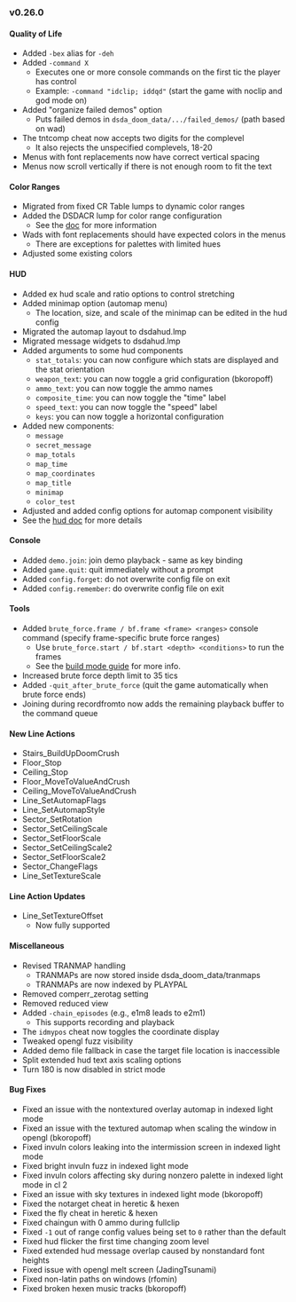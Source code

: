 ### v0.26.0

#### Quality of Life
- Added `-bex` alias for `-deh`
- Added `-command X`
  - Executes one or more console commands on the first tic the player has control
  - Example: `-command "idclip; iddqd"` (start the game with noclip and god mode on)
- Added "organize failed demos" option
  - Puts failed demos in `dsda_doom_data/.../failed_demos/` (path based on wad)
- The tntcomp cheat now accepts two digits for the complevel
  - It also rejects the unspecified complevels, 18-20
- Menus with font replacements now have correct vertical spacing
- Menus now scroll vertically if there is not enough room to fit the text

#### Color Ranges
- Migrated from fixed CR Table lumps to dynamic color ranges
- Added the DSDACR lump for color range configuration
  - See the [doc](../docs/color_range.md) for more information
- Wads with font replacements should have expected colors in the menus
  - There are exceptions for palettes with limited hues
- Adjusted some existing colors

#### HUD
- Added ex hud scale and ratio options to control stretching
- Added minimap option (automap menu)
  - The location, size, and scale of the minimap can be edited in the hud config
- Migrated the automap layout to dsdahud.lmp
- Migrated message widgets to dsdahud.lmp
- Added arguments to some hud components
  - `stat_totals`: you can now configure which stats are displayed and the stat orientation
  - `weapon_text`: you can now toggle a grid configuration (bkoropoff)
  - `ammo_text`: you can now toggle the ammo names
  - `composite_time`: you can now toggle the "time" label
  - `speed_text`: you can now toggle the "speed" label
  - `keys`: you can now toggle a horizontal configuration
- Added new components:
  - `message`
  - `secret_message`
  - `map_totals`
  - `map_time`
  - `map_coordinates`
  - `map_title`
  - `minimap`
  - `color_test`
- Adjusted and added config options for automap component visibility
- See the [hud doc](../docs/hud.md) for more details

#### Console
- Added `demo.join`: join demo playback - same as key binding
- Added `game.quit`: quit immediately without a prompt
- Added `config.forget`: do not overwrite config file on exit
- Added `config.remember`: do overwrite config file on exit

#### Tools
- Added `brute_force.frame / bf.frame <frame> <ranges>` console command (specify frame-specific brute force ranges)
  - Use `brute_force.start / bf.start <depth> <conditions>` to run the frames
  - See the [build mode guide](../docs/build_mode.md) for more info.
- Increased brute force depth limit to 35 tics
- Added `-quit_after_brute_force` (quit the game automatically when brute force ends)
- Joining during recordfromto now adds the remaining playback buffer to the command queue

#### New Line Actions
- Stairs_BuildUpDoomCrush
- Floor_Stop
- Ceiling_Stop
- Floor_MoveToValueAndCrush
- Ceiling_MoveToValueAndCrush
- Line_SetAutomapFlags
- Line_SetAutomapStyle
- Sector_SetRotation
- Sector_SetCeilingScale
- Sector_SetFloorScale
- Sector_SetCeilingScale2
- Sector_SetFloorScale2
- Sector_ChangeFlags
- Line_SetTextureScale

#### Line Action Updates
- Line_SetTextureOffset
  - Now fully supported

#### Miscellaneous
- Revised TRANMAP handling
  - TRANMAPs are now stored inside dsda_doom_data/tranmaps
  - TRANMAPs are now indexed by PLAYPAL
- Removed comperr_zerotag setting
- Removed reduced view
- Added `-chain_episodes` (e.g., e1m8 leads to e2m1)
  - This supports recording and playback
- The `idmypos` cheat now toggles the coordinate display
- Tweaked opengl fuzz visibility
- Added demo file fallback in case the target file location is inaccessible
- Split extended hud text axis scaling options
- Turn 180 is now disabled in strict mode

#### Bug Fixes
- Fixed an issue with the nontextured overlay automap in indexed light mode
- Fixed an issue with the textured automap when scaling the window in opengl (bkoropoff)
- Fixed invuln colors leaking into the intermission screen in indexed light mode
- Fixed bright invuln fuzz in indexed light mode
- Fixed invuln colors affecting sky during nonzero palette in indexed light mode in cl 2
- Fixed an issue with sky textures in indexed light mode (bkoropoff)
- Fixed the notarget cheat in heretic & hexen
- Fixed the fly cheat in heretic & hexen
- Fixed chaingun with 0 ammo during fullclip
- Fixed `-1` out of range config values being set to `0` rather than the default
- Fixed hud flicker the first time changing zoom level
- Fixed extended hud message overlap caused by nonstandard font heights
- Fixed issue with opengl melt screen (JadingTsunami)
- Fixed non-latin paths on windows (rfomin)
- Fixed broken hexen music tracks (bkoropoff)

